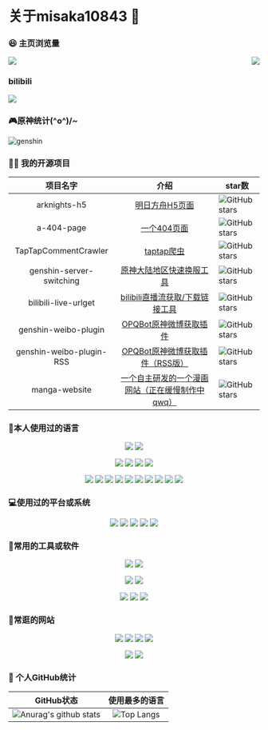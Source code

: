 # 关于misaka10843 👋

### 😆 主页浏览量
<p>
	<img src="https://count.getloli.com/get/@misaka10843.github.readme"/>
	<a href="">
		<img src="https://i.loli.net/2021/06/24/Pp59k4csujxZoJR.png" align="right"/>
	</a>
</p>


### bilibili

<a href="https://space.bilibili.com/384576146">
	<img stlye="" src="https://misaka10843.github.io/misaka10843/img/bili.png"/>
</a>

### 🎮原神统计\(^o^)/~

![genshin](http://genshin-card.getloli.com/detail/rand/257511100.png)

### 👨‍💻 我的开源项目

|  项目名字 | 介绍 | star数                                                       |
|  :----:  | :----:  |  ------  |
| arknights-h5 | [明日方舟H5页面](https://github.com/misaka10843/arknights-h5) | <img src="https://img.shields.io/github/stars/misaka10843/arknights-h5?logo=ReverbNation&logoColor=rgba(255,255,255,.6)" alt="GitHub stars"> |
| a-404-page | [一个404页面](https://github.com/misaka10843/a-404-page) | <img src="https://img.shields.io/github/stars/misaka10843/a-404-page?logo=ReverbNation&logoColor=rgba(255,255,255,.6)" alt="GitHub stars"> |
| TapTapCommentCrawler | [ taptap爬虫 ](https://github.com/misaka10843/TapTapCommentCrawler) | <img src="https://img.shields.io/github/stars/misaka10843/TapTapCommentCrawler?logo=ReverbNation&logoColor=rgba(255,255,255,.6)" alt="GitHub stars"> |
| genshin-server-switching | [ 原神大陆地区快速换服工具 ](https://github.com/misaka10843/genshin-server-switching) | <img src="https://img.shields.io/github/stars/misaka10843/genshin-server-switching?logo=ReverbNation&logoColor=rgba(255,255,255,.6)" alt="GitHub stars"> |
| bilibili-live-urlget | [ bilibili直播流获取/下载链接工具 ](https://github.com/misaka10843/bilibili-live-urlget) | <img src="https://img.shields.io/github/stars/misaka10843/bilibili-live-urlget?logo=ReverbNation&logoColor=rgba(255,255,255,.6)" alt="GitHub stars"> |
| genshin-weibo-plugin | [ OPQBot原神微博获取插件 ](https://github.com/misaka10843/genshin-weibo-plugin) | <img src="https://img.shields.io/github/stars/misaka10843/genshin-weibo-plugin?logo=ReverbNation&logoColor=rgba(255,255,255,.6)" alt="GitHub stars"> |
| genshin-weibo-plugin-RSS | [ OPQBot原神微博获取插件（RSS版） ](https://github.com/misaka10843/genshin-weibo-plugin-RSS) | <img src="https://img.shields.io/github/stars/misaka10843/genshin-weibo-plugin-RSS?logo=ReverbNation&logoColor=rgba(255,255,255,.6)" alt="GitHub stars"> |
| manga-website | [ 一个自主研发的一个漫画网站（正在缓慢制作中qwq） ](https://github.com/misaka10843/manga-website) | <img src="https://img.shields.io/github/stars/misaka10843/manga-website?logo=ReverbNation&logoColor=rgba(255,255,255,.6)" alt="GitHub stars"> |


### 🧐本人使用过的语言

<p align="center">
	<img src="https://img.shields.io/badge/Python-3.7-326c9c?style=flat-square&logo=Python&logoColor=326c9c"/>
	<img src="https://img.shields.io/badge/PHP-7.2-777bb3?style=flat-square&logo=PHP&logoColor=777bb3"/>
</p>
<p align="center">
	<img src="https://img.shields.io/badge/C/C++-11-659ad2?style=flat-square&logo=C%2B%2B&logoColor=659ad2"/>
	<img src="https://img.shields.io/badge/C%23-4.0-2c006c?style=flat-square&logo=c%20Sharp&logoColor=2c006c"/>
	<img src="https://img.shields.io/badge/Lua-5.0-000080?style=flat-square&logo=Lua&logoColor=000080"/>
    	<img src="https://img.shields.io/badge/Shell-1.0-3e484a?style=flat-square&logo=GNU%20Bash&logoColor=ffffff"/>
	
</p>
<p align="center">
	<img src="https://img.shields.io/badge/-Docker-2496ED?style=flat-square&logo=docker&logoColor=ffffff" />
	<img src="https://img.shields.io/badge/-TypeScript-007acc?style=flat-square&logo=typescript&logoColor=white" />
	<img src="https://img.shields.io/badge/-CSS3-1572B6?style=flat-square&logo=css3&logoColor=white" />
	<img src="https://img.shields.io/badge/-Vue.js-4fc08d?style=flat-square&logo=vue-dot-js&logoColor=ffffff" />
	<img src="https://img.shields.io/badge/-Node.js-43853d?style=flat-square&logo=node-dot-js&logoColor=ffffff" />
	<img src="https://img.shields.io/badge/-Nginx-269539?style=flat-square&logo=nginx&logoColor=ffffff" />
	<img src="https://img.shields.io/badge/-NPM-cb3837?style=flat-square&logo=npm&logoColor=white" />
	<img src="https://img.shields.io/badge/-HTML5-E34F26?style=flat-square&logo=html5&logoColor=white" />
	<img src="https://img.shields.io/badge/-Git-f05032?style=flat-square&logo=git&logoColor=white" />
	<img src="https://img.shields.io/badge/-JavaScript-f7e018?style=flat-square&logo=javascript&logoColor=white" />
</p>



### 💻使用过的平台或系统

<p align="center">
<img src="https://img.shields.io/badge/Android--0?style=social&logo=Android&logoColor=3DDC84"/>
<img src="https://img.shields.io/badge/Windows7/10/11--0?style=social&logo=Windows&logoColor=0078D6"/>
<img src="https://img.shields.io/badge/Centos7--0?style=social&logo=Centos&logoColor=262577"/>
<img src="https://img.shields.io/badge/Ubuntu20.04--0?style=social&logo=Ubuntu&logoColor=E95420"/>
<img src="https://img.shields.io/badge/IOS--0?style=social&logo=IOS&logoColor=black"/>

</p>



### 🔧常用的工具或软件

<p align="center">
<img src="https://img.shields.io/badge/VsCode-软件开发-007ACC?style=flat-square&logo=Visual%20Studio%20Code&labelColor=ffffff&logoColor=007ACC"/>
<img src="https://img.shields.io/badge/MySQL-结构型数据库-4479A1?style=flat-square&logo=MySQL&labelColor=ffffff&logoColor=4479A1"/>
</p>

<p align="center">
<img src="https://img.shields.io/badge/Chrome-浏览器-4285F4?style=flat-square&logo=Google%20Chrome&labelColor=ffffff&logoColor=4285F4"/>
<img src="https://img.shields.io/badge/Steam-悠闲娱乐(G胖快点打折！)-000000?style=flat-square&logo=Steam&labelColor=ffffff&logoColor=000000"/>
</p>

<p align="center">
<img src="https://img.shields.io/badge/Premiere-视频剪辑-9999FF?style=flat-square&logo=Adobe%20Premiere%20Pro&labelColor=ffffff&logoColor=9999FF"/>
<img src="https://img.shields.io/badge/Photoshop-P图工具-31A8FF?style=flat-square&logo=Adobe%20Photoshop&labelColor=ffffff&logoColor=31A8FF"/>
<img src="https://img.shields.io/badge/AE-后期制作-9999FF?style=flat-square&logo=Adobe%20After%20Effects&labelColor=ffffff&logoColor=9999FF"/>
</p>




###  🔗常逛的网站

<p align="center">
<a target="_blank" url="https://www.bilibili.com/"><img src="https://img.shields.io/badge/Bilibili-以前的二次宅快乐网-00A1D6?style=for-the-badge&logo=Bilibili&labelColor=ffffff"/></a>
<a target="_blank" url="https://www.bilibili.com/"><img src="https://img.shields.io/badge/NicoNico-追番专用网-000000?style=for-the-badge&logo=niconico&labelColor=ffffff"/></a>
<a target="_blank" url="https://github.com/"><img src="https://img.shields.io/badge/GitHub-程序员交友平台-181717?style=for-the-badge&logo=GitHub&logoColor=181717&labelColor=ffffff"/></a>
<a target="_blank" url="https://www.youtube.com/"><img src="https://img.shields.io/badge/YouTube-DD狂喜网-c00?style=for-the-badge&logo=youtube&logoColor=c00&labelColor=ffffff"/></a>
</p>
<p align="center">
<a target="_blank" url="https://www.google.co.jp/"><img src="https://img.shields.io/badge/google-google一下，你就知道-0093ff?style=for-the-badge&logo=google&labelColor=ffffff"/>
<a target="_blank" url="https://cloud.tencent.com/"><img src="https://img.shields.io/badge/腾讯云-把安全中心功能免费了吧-0093ff?style=for-the-badge&logo=google-cloud&labelColor=ffffff"/>
	</p>



### 🥳 个人GitHub统计

|                          GitHub状态                          |                        使用最多的语言                        |
| :----------------------------------------------------------: | :----------------------------------------------------------: |
| ![Anurag's github stats](https://github-readme-stats.vercel.app/api?username=misaka10843&show_icons=true) | ![Top Langs](https://github-readme-stats.vercel.app/api/top-langs/?username=misaka10843&&hide=tsql) |
	
	
	
	
	
	
	
	
